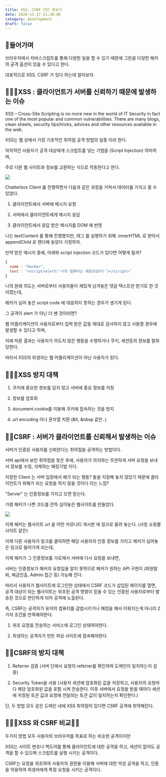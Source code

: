 ```yaml
---
title: XSS, CSRF 간단 돋보기
date: 2020-11-17 21:30:00
category: development
draft: false
---
```


## 💄들어가며

브라우저에서 자바스크립트를 통해 다양한 일을 할 수 있기 때문에 그만큼 다양한 해커의 공격 옵션이 있을 수 있다고 한다.

대표적으로 XSS, CSRF 가 있다 하는데 알아보자.

## 👩🏿‍🦰XSS : 클라이언트가 서버를 신뢰하기 때문에 발생하는 이슈

XSS – Cross-Site Scripting is no more new in the world of IT Security in fact one of the most popular and common vulnerabilities. There are many blogs, clean sheets, security tips/tricks, advices and other resources available in the web.

XSS는 웹 상에서 가장 기초적인 취약점 공격 방법의 일종 이라 한다.

악의적인 사용자가 공격 대상에게 스크립트를 넣는 기법을 (Script Injection) 의미하며,

주로 다른 웹 사이트와 정보를 교환하는 식으로 작동한다고 한다.

![](https://media.geeksforgeeks.org/wp-content/uploads/20190516152959/Cross-Site-ScriptingXSS.png)

Chatterbox Client 를 진행하면서 다음과 같은 과정을 거쳐서 데이터를 가지고 올 수 있었다.

1. 클라이언트에서 서버에 메시지 요청

2. 서버에서 클라이언트에게 메시지 응답

3. 클라이언트에서 응답 받은 메시지를 DOM 에 반영

나는 textContent 를 통해 진행했지만, 태그 를 실행하기 위해 .innerHTML 로 받아서 appendChild 로 렌더해 놓았다 가정하자.

만약 받은 메시지 중에, 아래와 script injection 코드가 있다면 어떻게 될까?

```js
{
  name : "hacker",
  text : "<script>alert('너의 컴퓨터는 해킹되었다!')</script>"
}
```

나의 원래 의도는 서버로부터 사용자들이 재밌게 남겨놓은 댓글 텍스트만 받기로 한 것이였는데,

해커가 심어 놓은 script code 에 대응하지 못하는 경우가 생기게 된다.

그 공격이 alert 가 아닌 더 쎈 것이라면?

웹 어플리케이션이 사용자로부터 입력 받은 값을 제대로 검사하지 않고 사용할 경우에 발생할 수 있다고 하며,

이에 따른 결과는 사용자가 의도치 않은 행동을 수행하거나 쿠키, 세션등의 정보를 탈취 당한다.

따라서 XSS의 희생자는 웹 어플리케이션이 아닌 사용자가 된다.

## 👩🏿‍🦰XSS 방지 대책

1. 쿠키에 중요한 정보를 담지 않고 서버에 중요 정보를 저장

2. 정보를 암호화

3. document.cookie를 이용해 쿠키에 접속하는 것을 방지

4. url encoding 이나 문자열 치환 (&lt, &nbsp 같은..)

## 👩🏿CSRF : 서버가 클라이언트를 신뢰해서 발생하는 이슈

서버가 인증된 사용자를 신뢰한다는 취약점을 공격하는 방법이다.

서버 api에서 보안 취약점을 찾은 후에, 사용자가 의지와는 무관하게 서버 요청을 보내서 정보를 수정, 삭제하는 해킹기법 이다.

지정한 Client 는 서버 입장에서 해가 되는 행동? 들을 지정해 놓지 않았기 때문에 클라이언트가 위해가 되는 요청을 하지 않을 것이다 라는 느낌?

"Server" 는 인증정보를 가지고 오면 믿는다.

가령 해커가 나쁜 코드를 잔뜩 심어놓은 웹사이트를 만들었다.

![](https://miro.medium.com/max/1400/1*vdh5SWbgqYu4QNgtovBt2A.png)

이제 해커는 웹사이트 url 을 어떤 커뮤니티 게시판 에 링크로 올려 놓는다. (사칭 쇼핑몰 사이트 같은)

이제 다른 사용자가 링크를 클릭하면 해당 사용자의 인증 정보를 가지고 해커가 심어놓은 링크로 들어가게 되는데,

이제 해커가 그 인증정보를 가로채서 서버에 다시 요청을 보내면,

서버는 인증정보가 해커의 요청임을 알지 못하므로 해커가 원하는 API 구현이 (회원탈퇴, 예금인출, Admin 접근 등) 가능해 진다.

따라서 사용자가 웹사이트에 로그인한 상태에서 CSRF 코드가 삽입된 페이지를 열면, 공격 대상이 되는 웹사이트는 위조된 공격 명령이 믿을 수 있는 인증된 사용자로부터 발송된 것으로 판단하게 되어 공격에 노출된다.

즉, CSRF는 공격자가 유저의 컴퓨터를 감염시키거나 해킹을 해서 이뤄지는게 아니라 2가지 조건을 만족해야한다.

1. 위조 요청을 전송하는 서비스에 로그인 상태여야한다.

2. 희생자는 공격자가 만든 피싱 사이트에 접속해야한다.

## 👩🏿CSRF의 방지 대책

1. Referrer 검증 (서버 단에서 요청의 referrer를 확인하여 도메인이 일치하는지 검증)

2. Security Token을 사용 (사용자 세션에 암호화된 값을 저장하고, 사용자의 요청마다 해당 암호화된 값을 포함 시켜 전송한다. 이후 서버에서 요청을 받을 때마다 세션에 저장된 토큰 값과 요청에 전달되는 토큰 값이 일치하는지 확인한다.)

단, 두 방법 모두 같은 도메인 내에 XSS 취약점이 있다면 CSRF 공격에 취약해진다.

## 👩🏿‍🦰XSS 와 CSRF 비교👩🏿

두가지 방법 모두 사용자의 브라우저를 목표로 하는 비슷한 공격이지만

XSS는 사이트 변조나 백도어를 통해 클라이언트에 대한 공격을 하고, 세션이 없어도 공격을 할 수 있으며 스크립트를 실행 시키는 공격이다.

CSRF는 요청을 위조하여 사용자의 권한을 이용해 서버에 대한 악성 공격을 하고, 인증을 악용하여 희생자에게 특정 요청을 시키는 공격이다.
